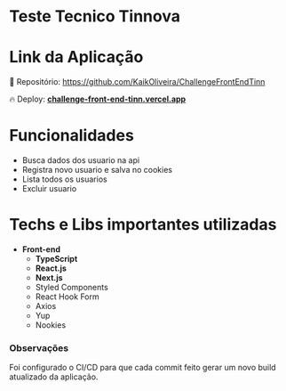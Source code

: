 # Teste Tecnico Tinnova

# Link da Aplicação

🚀 Repositório: https://github.com/KaikOliveira/ChallengeFrontEndTinn

🔥 Deploy: **[challenge-front-end-tinn.vercel.app](https://challenge-front-end-tinn.vercel.app/)**

# Funcionalidades

- Busca dados dos usuario na api
- Registra novo usuario e salva no cookies
- Lista todos os usuarios
- Excluir usuario

# Techs e Libs importantes utilizadas

- **Front-end**
  - **TypeScript**
  - **React.js**
  - **Next.js**
  - Styled Components
  - React Hook Form
  - Axios
  - Yup
  - Nookies

### Observações

Foi configurado o CI/CD para que cada commit feito gerar um novo build atualizado da aplicação.

